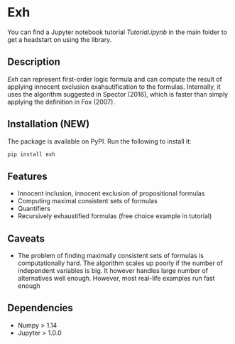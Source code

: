 # Exh

You can find a Jupyter notebook tutorial *Tutorial.ipynb* in the main folder to get a headstart on using the library.

## Description

*Exh* can represent first-order logic formula and can compute the result of applying innocent exclusion exahsutification to the formulas. Internally, it uses the algorithm suggested in Spector (2016), which is faster than simply applying the definition in Fox (2007).

## Installation (NEW)

The package is available on PyPI. Run the following to install it:

```bash
pip install exh
```

## Features 

  - Innocent inclusion, innocent exclusion of propositional formulas
  - Computing maximal consistent sets of formulas
  - Quantifiers 
  - Recursively exhaustified formulas (free choice example in tutorial)
  
## Caveats
 
  - The problem of finding maximally consistent sets of formulas is computationally hard. The algorithm scales up poorly if the number of independent variables is big. It however handles large number of alternatives well enough. However, most real-life examples run fast enough
  
## Dependencies

  - Numpy > 1.14 
  - Jupyter > 1.0.0

